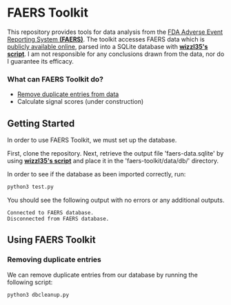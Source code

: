 FAERS Toolkit
=============
This repository provides tools for data analysis from the [FDA Adverse Event Reporting System **(FAERS)**](https://www.fda.gov/Drugs/GuidanceComplianceRegulatoryInformation/Surveillance/AdverseDrugEffects/). The toolkit accesses FAERS data which is [publicly available online](https://www.fda.gov/Drugs/GuidanceComplianceRegulatoryInformation/Surveillance/AdverseDrugEffects/ucm082193.htm), parsed into a SQLite database with **[wizzl35's script](https://github.com/wizzl35/faers-data)**. I am not responsible for any conclusions drawn from the data, nor do I guarantee its efficacy.

### What can FAERS Toolkit do?
* [Remove duplicate entries from data](#removing-duplicate-entries)
* Calculate signal scores (under construction)

## Getting Started

In order to use FAERS Toolkit, we must set up the database.

First, clone the repository. Next, retrieve the output file 'faers-data.sqlite' by using **[wizzl35's script](https://github.com/wizzl35/faers-data)** and place it in the 'faers-toolkit/data/db/' directory. 

In order to see if the database as been imported correctly, run:
```python
python3 test.py
```

You should see the following output with no errors or any additional outputs.
```
Connected to FAERS database.
Disconnected from FAERS database.
``` 

## Using FAERS Toolkit
### Removing duplicate entries
We can remove duplicate entries from our database by running the following script:
```python
python3 dbcleanup.py
```